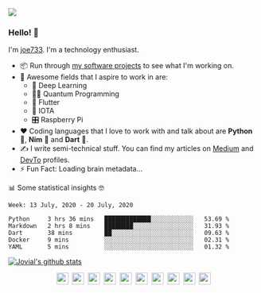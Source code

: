 <img src='https://i.stack.imgur.com/UbstJ.png' />

### Hello! 👋
I'm [joe733](https://github.com/joe733). I'm a technology enthusiast.

- 📦 Run through [my software projects](https://github.com/joe733?tab=repositories) to see what I'm working on.
- 🤩 Awesome fields that I aspire to work in are:
	- 🧬 Deep Learning
	- 👨‍💻 Quantum Programming
	- 💙 Flutter
	- 💸 IOTA
	- 🎛 Raspberry Pi
- ❤️ Coding languages that I love to work with and talk about are **Python** 🐍, **Nim** 👑 and **Dart** 🎯.
- ✍️ I write semi-technical stuff. You can find my articles on [Medium](https://medium.com/@joe733/) and [DevTo](https://dev.to/joe733/) profiles.
- ⚡️ Fun Fact: Loading brain metadata...

:bar_chart: Some statistical insights  :nerd_face:

<!--START_SECTION:waka-->
```text
Week: 13 July, 2020 - 20 July, 2020

Python     3 hrs 36 mins   █████████████░░░░░░░░░░░░   53.69 % 
Markdown   2 hrs 8 mins    ████████░░░░░░░░░░░░░░░░░   31.93 % 
Dart       38 mins         ██░░░░░░░░░░░░░░░░░░░░░░░   09.63 % 
Docker     9 mins          ░░░░░░░░░░░░░░░░░░░░░░░░░   02.31 % 
YAML       5 mins          ░░░░░░░░░░░░░░░░░░░░░░░░░   01.32 %
```
<!--END_SECTION:waka-->

[![Jovial's github stats](https://github-readme-stats.vercel.app/api?username=joe733)](https://github.com/joe733)

<p align='center'>
<a href='https://twitter.com/joe_733'><img src='https://i.stack.imgur.com/xR1Qg.png' width='24'/></a>&nbsp;
<a href='https://www.facebook.com/jovialjoejayarson'><img src='https://i.stack.imgur.com/U9qVP.png' width='24'/></a>&nbsp;
<a href='https://www.linkedin.com/in/joe733'><img src='https://i.stack.imgur.com/VrlLG.png' width='24'/></a>&nbsp;
<a href='https://dev.to/joe733'><img src='https://i.stack.imgur.com/Vsd9o.png' width='24'/></a>&nbsp;
<a href='https://dribbble.com/joe733'><img src='https://i.stack.imgur.com/m9Q2e.png' width='24'/></a>&nbsp;
<a href='https://medium.com/@joe733'><img src='https://i.stack.imgur.com/Il68G.png' width='24'/></a>&nbsp;
<a href='https://stackoverflow.com/users/8828460/joe733'><img src='https://i.stack.imgur.com/s23fT.png' width='24'/></a>&nbsp;
<a href='https://www.hackerrank.com/joe733'><img src='https://i.stack.imgur.com/giL3d.png' width='24'/></a>&nbsp;
<a href='https://www.codewars.com/users/joe733'><img src='https://i.stack.imgur.com/y9Ee7.png' width='24'/></a>&nbsp;
<a href='https://repl.it/@joe7py'><img src='https://i.stack.imgur.com/KYxIp.png' width='24'/></a>
</p>
